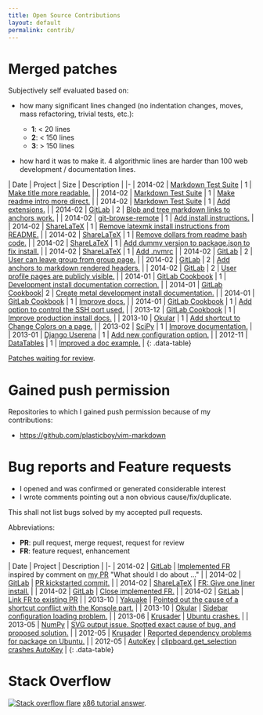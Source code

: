```yaml
---
title: Open Source Contributions
layout: default
permalink: contrib/
---
```


<ul data-toc></ul>

# Merged patches

Subjectively self evaluated based on:

- how many significant lines changed (no indentation changes, moves, mass refactoring, trivial tests, etc.):

    - **1**: < 20  lines
    - **2**: < 150 lines
    - **3**: > 150 lines

- how hard it was to make it. 4 algorithmic lines are harder than 100 web development / documentation lines.

| Date | Project | Size | Description |
|-
| 2014-02 | [Markdown Test Suite] | 1 | [Make title more readable.](https://github.com/karlcow/markdown-testsuite/pull/10) |
| 2014-02 | [Markdown Test Suite] | 1 | [Make readme intro more direct.](https://github.com/karlcow/markdown-testsuite/pull/9) |
| 2014-02 | [Markdown Test Suite] | 1 | [Add extensions.](https://github.com/karlcow/markdown-testsuite/pull/8) |
| 2014-02 | [GitLab] | 2 | [Blob and tree markdown links to anchors work.](https://github.com/gitlabhq/gitlabhq/pull/6375) |
| 2014-02 | [git-browse-remote] | 1 | [Add install instructions.](https://github.com/motemen/git-browse-remote/pull/10) |
| 2014-02 | [ShareLaTeX] | 1 | [Remove latexmk install instructions from README.](https://github.com/sharelatex/sharelatex/pull/57) |
| 2014-02 | [ShareLaTeX] | 1 | [Remove dollars from readme bash code.](https://github.com/sharelatex/sharelatex/pull/56) |
| 2014-02 | [ShareLaTeX] | 1 | [Add dummy version to package.json to fix install.](https://github.com/sharelatex/sharelatex/pull/53) |
| 2014-02 | [ShareLaTeX] | 1 | [Add .nvmrc](https://github.com/sharelatex/sharelatex/pull/52) |
| 2014-02 | [GitLab] | 2 | [User can leave group from group page.](https://github.com/gitlabhq/gitlabhq/pull/6274) |
| 2014-02 | [GitLab] | 2 | [Add anchors to markdown rendered headers.](https://github.com/gitlabhq/gitlabhq/pull/6219) |
| 2014-02 | [GitLab] | 2 | [User profile pages are publicly visible.](https://github.com/gitlabhq/gitlabhq/pull/6177) |
| 2014-01 | [GitLab Cookbook] | 1 | [Development install documentation correction.](https://gitlab.com/gitlab-org/cookbook-gitlab/merge_requests/33) |
| 2014-01 | [GitLab Cookbook]| 2 | [Create metal development install documentation.](https://gitlab.com/gitlab-org/cookbook-gitlab/merge_requests/29) |
| 2014-01 | [GitLab Cookbook] | 1 | [Improve docs.](https://gitlab.com/gitlab-org/cookbook-gitlab/merge_requests/30) |
| 2014-01 | [GitLab Cookbook] | 1 | [Add option to control the SSH port used.](https://gitlab.com/gitlab-org/cookbook-gitlab/merge_requests/23) |
| 2013-12 | [GitLab Cookbook] | 1 | [Improve production install docs.](https://gitlab.com/gitlab-org/cookbook-gitlab/merge_requests/11) |
| 2013-10 | [Okular] | 1 | [Add shortcut to Change Colors on a page.](https://git.reviewboard.kde.org/r/113434/) |
| 2013-02 | [SciPy] | 1 | [Improve documentation.](https://github.com/scipy/scipy/pull/365) |
| 2013-01 | [Django Userena] | 1 | [Add new configuration option.](https://github.com/bread-and-pepper/django-userena/commit/6a0bc1575a1816a130644efde411fbed131720be) |
| 2012-11 | [DataTables] | 1 | [Improved a doc example.](https://github.com/DataTables/DataTables/commits?author=cirosantilli) |
{: .data-table}

[Patches waiting for review](/contrib-pending).

# Gained push permission

Repositories to which I gained push permission because of my contributions:

- <https://github.com/plasticboy/vim-markdown>

# Bug reports and Feature requests

- I opened and was confirmed or generated considerable interest
- I wrote comments pointing out a non obvious cause/fix/duplicate.

This shall not list bugs solved by my accepted pull requests.

Abbreviations:

- **PR**: pull request, merge request, request for review
- **FR**: feature request, enhancement

| Date | Project | Description |
|-
| 2014-02 | [GitLab] | [Implemented FR](http://feedback.gitlab.com/forums/176466-general/suggestions/5507877-convert-all-help-files-to-markdown-files-in-doc-di) inspired by comment on [my PR](https://github.com/gitlabhq/gitlabhq/pull/6219) "What should I do about ..." |
| 2014-02 | [GitLab] | [PR kickstarted commit.](https://github.com/gitlabhq/gitlabhq/pull/6389) |
| 2014-02 | [ShareLaTeX] | [FR: Give one liner install.](https://github.com/sharelatex/sharelatex/issues/51) |
| 2014-02 | [GitLab] | [Close implemented FR.](http://feedback.gitlab.com/forums/176466-general/suggestions/3941049-allow-public-read-only-wikis) |
| 2014-02 | [GitLab] | [Link FR to existing PR](http://feedback.gitlab.com/forums/176466-general/suggestions/4000912-add-a-diff-view-when-editing-a-file-via-the-web-in) |
| 2013-10 | [Yakuake] | [Pointed out the cause of a shortcut conflict with the Konsole part.](https://bugs.kde.org/show_bug.cgi?id=319172#c2) |
| 2013-10 | [Okular] | [Sidebar configuration loading problem.](https://bugs.kde.org/show_bug.cgi?id=327641) |
| 2013-06 | [Krusader] | [Ubuntu crashes.](https://bugs.launchpad.net/ubuntu/+source/krusader/+bug/1197679) |
| 2013-05 | [NumPy] | [SVG output issue. Spotted exact cause of bug, and proposed solution.](https://github.com/matplotlib/matplotlib/pull/1967) |
| 2012-05 | [Krusader] | [Reported dependency problems for package on Ubuntu.](https://bugs.launchpad.net/ubuntu/+source/krusader/+bug/999695) |
| 2012-05 | [AutoKey] | [clipboard.get_selection crashes AutoKey](http://code.google.com/p/autokey/issues/detail?id=197) |
{: .data-table}

# Stack Overflow

[![Stack overflow flare](http://stackoverflow.com/users/flair/895245.png?theme=dark)](http://stackoverflow.com/users/895245/cirosantilli) [x86 tutorial answer](/x86-paging).

[AutoKey]: http://code.google.com/p/autokey
[DataTables]: https://datatables.net
[Django Userena]: https://github.com/bread-and-pepper/django-userena
[git-browse-remote]: https://github.com/motemen/git-browse-remote
[GitLab]: https://github.com/gitlabhq/gitlabhq
[GitLab Cookbook]: https://gitlab.com/gitlab-org/cookbook-gitlab
[Krusader]: http://www.krusader.org
[Markdown Test Suite]: https://github.com/karlcow/markdown-testsuite
[NumPy]: http://www.numpy.org
[Okular]: http://okular.kde.org
[SciPy]: http://www.scipy.org
[ShareLaTeX]: https://github.com/sharelatex/sharelatex
[Yakuake]: http://extragear.kde.org/apps/yakuake
